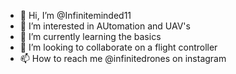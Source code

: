 - 👋 Hi, I’m @Infiniteminded11
- 👀 I’m interested in AUtomation and UAV's
- 🌱 I’m currently learning the basics
- 💞️ I’m looking to collaborate on a flight controller 
- 📫 How to reach me @infinitedrones on instagram

<!---
Infiniteminded11/Infiniteminded11 is a ✨ special ✨ repository because its `README.md` (this file) appears on your GitHub profile.
You can click the Preview link to take a look at your changes.
--->
